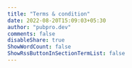 ```yaml
---
title: "Terms & condition"
date: 2022-08-20T15:09:03+05:30
author: "pubpro.dev"
comments: false
disableShare: true
ShowWordCount: false
ShowRssButtonInSectionTermList: false
---
```

